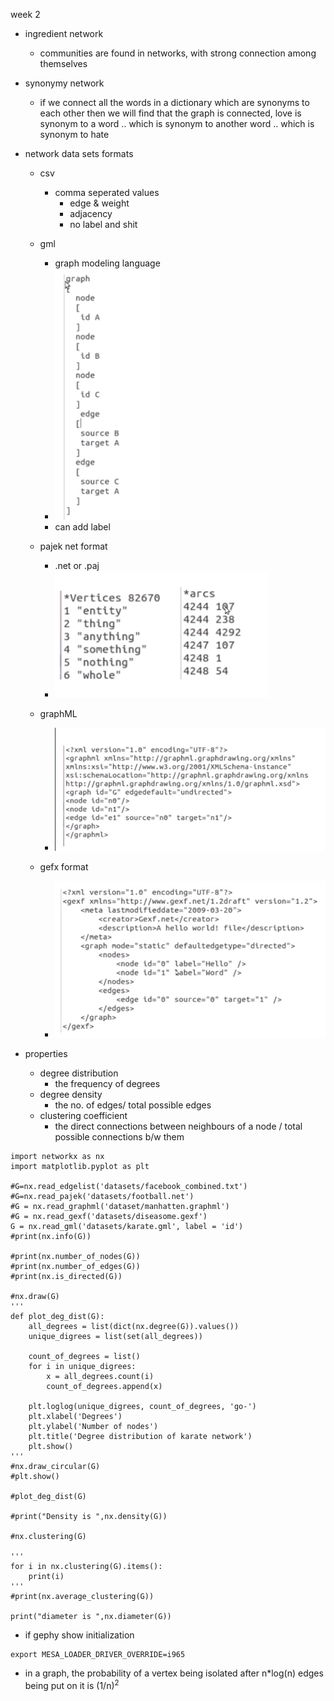 week 2

- ingredient network
	- communities are found in networks, with strong connection among themselves
- synonymy network
	- if we connect all the words in a dictionary which are synonyms to each other then we will find that the graph is connected, love is synonym to a word .. which is synonym to another word .. which is synonym to hate

- network data sets formats
	- csv
		- comma seperated values
			- edge & weight
			- adjacency
			- no label and shit
	- gml
		- graph modeling language
		- ![380ab159b3dc65224692d2ce81db3dbf.png](../../../../_resources/02c598225b6e42d99d8aea551a24f8f8.png)
		- can add label
	- pajek net format
		- .net or .paj
		- ![5c25eb75deada7c823c9a6d934712f29.png](../../../../_resources/cb14ea4fc4354620aca1b2104e92f4a7.png)

	- graphML
		- ![eb80b04ff0ee1df4cce3debbcf256b25.png](../../../../_resources/13f14e7a43ba4ed4b7aaaf1d84cb6a39.png)

	- gefx format
		- ![bd24ac539c72eb1324629e50771165dc.png](../../../../_resources/0fe2e20990dc4180baddc999f59bd8f7.png)



- properties
	- degree distribution
		- the frequency of degrees
	- degree density
		- the no. of edges/ total possible edges
	- clustering coefficient
		- the direct connections between neighbours of a node / total possible connections b/w them


```
import networkx as nx
import matplotlib.pyplot as plt

#G=nx.read_edgelist('datasets/facebook_combined.txt')
#G=nx.read_pajek('datasets/football.net')
#G = nx.read_graphml('dataset/manhatten.graphml')
#G = nx.read_gexf('datasets/diseasome.gexf')
G = nx.read_gml('datasets/karate.gml', label = 'id')
#print(nx.info(G))

#print(nx.number_of_nodes(G))
#print(nx.number_of_edges(G))
#print(nx.is_directed(G))

#nx.draw(G)
'''
def plot_deg_dist(G):
    all_degrees = list(dict(nx.degree(G)).values())
    unique_digrees = list(set(all_degrees))

    count_of_degrees = list()
    for i in unique_digrees:
        x = all_degrees.count(i)
        count_of_degrees.append(x)

    plt.loglog(unique_digrees, count_of_degrees, 'go-')
    plt.xlabel('Degrees')
    plt.ylabel('Number of nodes')
    plt.title('Degree distribution of karate network')
    plt.show()
'''
#nx.draw_circular(G)
#plt.show()

#plot_deg_dist(G)

#print("Density is ",nx.density(G))

#nx.clustering(G)

'''
for i in nx.clustering(G).items():
    print(i)
'''
#print(nx.average_clustering(G))

print("diameter is ",nx.diameter(G))
```



- if gephy show initialization
```
export MESA_LOADER_DRIVER_OVERRIDE=i965
```


- in a graph, the probability of a vertex being isolated after n*log(n) edges being put on it is (1/n)<sup>2</sup>


